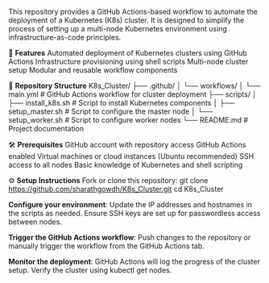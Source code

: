 This repository provides a GitHub Actions-based workflow to automate the deployment of a Kubernetes (K8s) cluster. It is designed to simplify the process of setting up a multi-node Kubernetes environment using infrastructure-as-code principles.

🚀 **Features**
Automated deployment of Kubernetes clusters using GitHub Actions
Infrastructure provisioning using shell scripts
Multi-node cluster setup
Modular and reusable workflow components

📁 **Repository Structure**
K8s_Cluster/
├── .github/
│   └── workflows/
│       └── main.yml         # GitHub Actions workflow for cluster deployment
├── scripts/
│   ├── install_k8s.sh       # Script to install Kubernetes components
│   ├── setup_master.sh      # Script to configure the master node
│   └── setup_worker.sh      # Script to configure worker nodes
└── README.md                # Project documentation

🛠️ **Prerequisites**
GitHub account with repository access
GitHub Actions enabled
Virtual machines or cloud instances (Ubuntu recommended)
SSH access to all nodes
Basic knowledge of Kubernetes and shell scripting

⚙️ **Setup Instructions**
Fork or clone this repository:
git clone https://github.com/sharathgowdh/K8s_Cluster.git
cd K8s_Cluster

**Configure your environment**:
Update the IP addresses and hostnames in the scripts as needed.
Ensure SSH keys are set up for passwordless access between nodes.

**Trigger the GitHub Actions workflow**:
Push changes to the repository or manually trigger the workflow from the GitHub Actions tab.

**Monitor the deployment**:
GitHub Actions will log the progress of the cluster setup.
Verify the cluster using kubectl get nodes.
